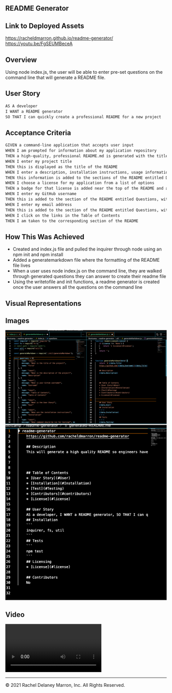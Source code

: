 ## README Generator

## Link to Deployed Assets
https://racheldmarron.github.io/readme-generator/
https://youtu.be/FgSEUMBeceA 

## Overview 
Using node index.js, the user will be able to enter pre-set questions on the command line that will generate a README file. 

## User Story
```md
AS A developer
I WANT a README generator
SO THAT I can quickly create a professional README for a new project
```

## Acceptance Criteria
```md
GIVEN a command-line application that accepts user input
WHEN I am prompted for information about my application repository
THEN a high-quality, professional README.md is generated with the title of my project and sections entitled Description, Table of Contents, Installation, Usage, License, Contributing, Tests, and Questions
WHEN I enter my project title
THEN this is displayed as the title of the README
WHEN I enter a description, installation instructions, usage information, contribution guidelines, and test instructions
THEN this information is added to the sections of the README entitled Description, Installation, Usage, Contributing, and Tests
WHEN I choose a license for my application from a list of options
THEN a badge for that license is added near the top of the README and a notice is added to the section of the README entitled License that explains which license the application is covered under
WHEN I enter my GitHub username
THEN this is added to the section of the README entitled Questions, with a link to my GitHub profile
WHEN I enter my email address
THEN this is added to the section of the README entitled Questions, with instructions on how to reach me with additional questions
WHEN I click on the links in the Table of Contents
THEN I am taken to the corresponding section of the README
```

## How This Was Achieved
<ul>
<li>Created and index.js file and pulled the inquirer through node using an npm init and npm install </li>
<li> Added a generatemarkdown file where the formatting of the README file lives</li>
<li>When a user uses node index.js on the command line, they are walked through generated questions they can answer to create their readme file</li>
<li>Using the writetofile and init functions, a readme generator is created once the user answers all the questions on the command line</li>
</ul>

## Visual Representations
## Images 

![](./assets/images/readme-generator-ref-1.png)
![](./assets/images/readme-generator-ref-2.png)

## Video
![](./assets/video/readme-generator-video.mp4)


- - -
© 2021 Rachel Delaney Marron, Inc. All Rights Reserved.